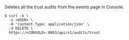 Deletes all the trust audits from the events page in Console.

```
$ curl -k \
  -u <USER> \
  -H 'Content-Type: application/json' \
  -X DELETE \
  https://<CONSOLE>:8083/api/v1/audits/trust
```
